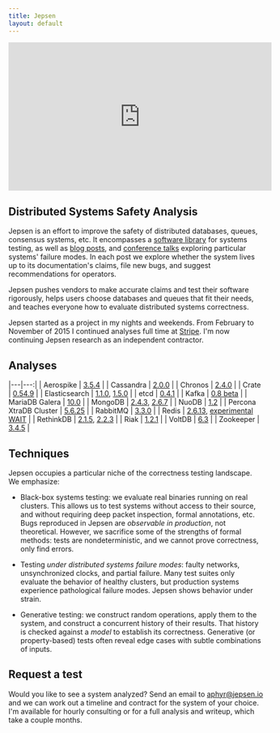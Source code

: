 ```yaml
---
title: Jepsen
layout: default
---
```


<iframe width="520" height="293" src="http://www.ustream.tv/embed/recorded/61443262?html5ui" allowfullscreen webkitallowfullscreen scrolling="no" frameborder="0" style="border: 0 none transparent;"></iframe>

## Distributed Systems Safety Analysis

Jepsen is an effort to improve the safety of distributed databases, queues,
consensus systems, etc. It encompasses a [software
library](https://github.com/aphyr/jepsen) for systems testing, as well as [blog
posts](https://aphyr.com/tags/jepsen), and [conference
talks](http://www.ustream.tv/recorded/61443262) exploring particular systems'
failure modes. In each post we explore whether the system lives up to its
documentation's claims, file new bugs, and suggest recommendations for
operators.

Jepsen pushes vendors to make accurate claims and test their software
rigorously, helps users choose databases and queues that fit their needs, and
teaches everyone how to evaluate distributed systems correctness.

Jepsen started as a project in my nights and weekends. From February to
November of 2015 I continued analyses full time at
[Stripe](http://stripe.com/jobs). I'm now continuing Jepsen research as an
independent contractor.

## Analyses

|---|---:|
| Aerospike     | [3.5.4](https://aphyr.com/posts/324-call-me-maybe-aerospike) |
| Cassandra     | [2.0.0](https://aphyr.com/posts/294-call-me-maybe-cassandra) |
| Chronos       | [2.4.0](https://aphyr.com/posts/326-call-me-maybe-chronos) |
| Crate         | [0.54.9](https://aphyr.com/posts/332-jepsen-crate-0-54-9-version-divergence) |
| Elasticsearch | [1.1.0](https://aphyr.com/posts/317-call-me-maybe-elasticsearch), [1.5.0](https://aphyr.com/posts/323-call-me-maybe-elasticsearch-1-5-0) |
| etcd          | [0.4.1](https://aphyr.com/posts/316-call-me-maybe-etcd-and-consul) |
| Kafka         | [0.8 beta](https://aphyr.com/posts/293-call-me-maybe-kafka) |
| MariaDB Galera | [10.0](https://aphyr.com/posts/327-call-me-maybe-mariadb-galera-cluster) |
| MongoDB       | [2.4.3](https://aphyr.com/posts/284-call-me-maybe-mongodb), [2.6.7](https://aphyr.com/posts/322-call-me-maybe-mongodb-stale-reads) |
| NuoDB         | [1.2](https://aphyr.com/posts/292-call-me-maybe-nuodb) |
| Percona XtraDB Cluster | [5.6.25](https://aphyr.com/posts/328-call-me-maybe-percona-xtradb-cluster) |
| RabbitMQ      | [3.3.0](https://aphyr.com/posts/315-call-me-maybe-rabbitmq) |
| Redis         | [2.6.13](https://aphyr.com/posts/283-call-me-maybe-redis), [experimental WAIT](https://aphyr.com/posts/307-call-me-maybe-redis-redux) |
| RethinkDB     | [2.1.5](https://aphyr.com/posts/329-jepsen-rethinkdb-2-1-5), [2.2.3](https://aphyr.com/posts/330-jepsen-rethinkdb-2-2-3-reconfiguration) |
| Riak          | [1.2.1](https://aphyr.com/posts/285-call-me-maybe-riak) |
| VoltDB        | [6.3](https://aphyr.com/posts/331-jepsen-voltdb-6-3) |
| Zookeeper     | [3.4.5](https://aphyr.com/posts/291-call-me-maybe-zookeeper) |

## Techniques

Jepsen occupies a particular niche of the correctness testing landscape. We
emphasize:

- Black-box systems testing: we evaluate real binaries running on real
  clusters. This allows us to test systems without access to their source, and
  without requiring deep packet inspection, formal annotations, etc. Bugs
  reproduced in Jepsen are *observable in production*, not theoretical.
  However, we sacrifice some of the strengths of formal methods: tests are
  nondeterministic, and we cannot prove correctness, only find errors.

- Testing *under distributed systems failure modes*: faulty networks,
  unsynchronized clocks, and partial failure. Many test suites only evaluate
  the behavior of healthy clusters, but production systems experience
  pathological failure modes. Jepsen shows behavior under strain.

- Generative testing: we construct random operations, apply them to the system,
  and construct a concurrent history of their results. That history is checked
  against a *model* to establish its correctness. Generative (or property-based)
  tests often reveal edge cases with subtle combinations of inputs.

## Request a test

Would you like to see a system analyzed? Send an email to
[aphyr@jepsen.io](mailto:aphyr@jepsen.io) and we can work out a
timeline and contract for the system of your choice. I'm available for hourly
consulting or for a full analysis and writeup, which take a couple months.

